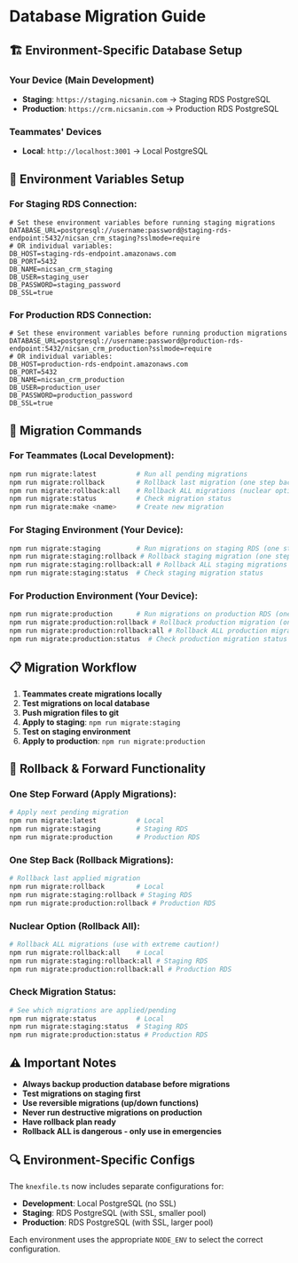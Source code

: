 # Database Migration Guide

## 🏗️ Environment-Specific Database Setup

### **Your Device (Main Development)**
- **Staging**: `https://staging.nicsanin.com` → Staging RDS PostgreSQL
- **Production**: `https://crm.nicsanin.com` → Production RDS PostgreSQL

### **Teammates' Devices**
- **Local**: `http://localhost:3001` → Local PostgreSQL

## 🔧 Environment Variables Setup

### **For Staging RDS Connection:**
```env
# Set these environment variables before running staging migrations
DATABASE_URL=postgresql://username:password@staging-rds-endpoint:5432/nicsan_crm_staging?sslmode=require
# OR individual variables:
DB_HOST=staging-rds-endpoint.amazonaws.com
DB_PORT=5432
DB_NAME=nicsan_crm_staging
DB_USER=staging_user
DB_PASSWORD=staging_password
DB_SSL=true
```

### **For Production RDS Connection:**
```env
# Set these environment variables before running production migrations
DATABASE_URL=postgresql://username:password@production-rds-endpoint:5432/nicsan_crm_production?sslmode=require
# OR individual variables:
DB_HOST=production-rds-endpoint.amazonaws.com
DB_PORT=5432
DB_NAME=nicsan_crm_production
DB_USER=production_user
DB_PASSWORD=production_password
DB_SSL=true
```

## 🚀 Migration Commands

### **For Teammates (Local Development):**
```bash
npm run migrate:latest          # Run all pending migrations
npm run migrate:rollback        # Rollback last migration (one step back)
npm run migrate:rollback:all    # Rollback ALL migrations (nuclear option)
npm run migrate:status          # Check migration status
npm run migrate:make <name>     # Create new migration
```

### **For Staging Environment (Your Device):**
```bash
npm run migrate:staging         # Run migrations on staging RDS (one step forward)
npm run migrate:staging:rollback # Rollback staging migration (one step back)
npm run migrate:staging:rollback:all # Rollback ALL staging migrations
npm run migrate:staging:status  # Check staging migration status
```

### **For Production Environment (Your Device):**
```bash
npm run migrate:production      # Run migrations on production RDS (one step forward)
npm run migrate:production:rollback # Rollback production migration (one step back)
npm run migrate:production:rollback:all # Rollback ALL production migrations
npm run migrate:production:status  # Check production migration status
```

## 📋 Migration Workflow

1. **Teammates create migrations locally**
2. **Test migrations on local database**
3. **Push migration files to git**
4. **Apply to staging**: `npm run migrate:staging`
5. **Test on staging environment**
6. **Apply to production**: `npm run migrate:production`

## 🔄 Rollback & Forward Functionality

### **One Step Forward (Apply Migrations):**
```bash
# Apply next pending migration
npm run migrate:latest          # Local
npm run migrate:staging         # Staging RDS
npm run migrate:production      # Production RDS
```

### **One Step Back (Rollback Migrations):**
```bash
# Rollback last applied migration
npm run migrate:rollback        # Local
npm run migrate:staging:rollback # Staging RDS
npm run migrate:production:rollback # Production RDS
```

### **Nuclear Option (Rollback All):**
```bash
# Rollback ALL migrations (use with extreme caution!)
npm run migrate:rollback:all    # Local
npm run migrate:staging:rollback:all # Staging RDS
npm run migrate:production:rollback:all # Production RDS
```

### **Check Migration Status:**
```bash
# See which migrations are applied/pending
npm run migrate:status          # Local
npm run migrate:staging:status  # Staging RDS
npm run migrate:production:status # Production RDS
```

## ⚠️ Important Notes

- **Always backup production database before migrations**
- **Test migrations on staging first**
- **Use reversible migrations (up/down functions)**
- **Never run destructive migrations on production**
- **Have rollback plan ready**
- **Rollback ALL is dangerous - only use in emergencies**

## 🔍 Environment-Specific Configs

The `knexfile.ts` now includes separate configurations for:
- **Development**: Local PostgreSQL (no SSL)
- **Staging**: RDS PostgreSQL (with SSL, smaller pool)
- **Production**: RDS PostgreSQL (with SSL, larger pool)

Each environment uses the appropriate `NODE_ENV` to select the correct configuration.
